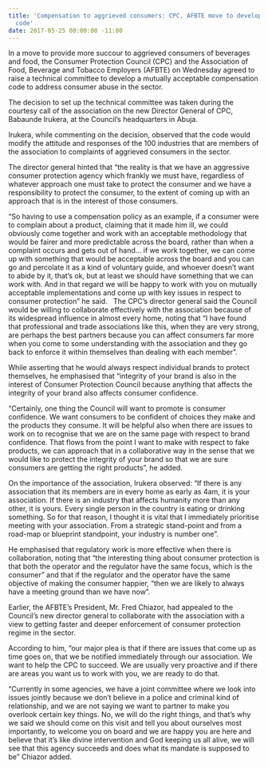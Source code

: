 ```yaml
---
title: 'Compensation to aggrieved consumers: CPC, AFBTE move to develop acceptable
  code'
date: 2017-05-25 00:00:00 -11:00
---
```


In a move to provide more succour to aggrieved consumers of beverages and food, the Consumer Protection Council (CPC) and the Association of Food, Beverage and Tobacco Employers (AFBTE) on Wednesday agreed to raise a technical committee to develop a mutually acceptable compensation code to address consumer abuse in the sector.

The decision to set up the technical committee was taken during the courtesy call of the association on the new Director General of CPC, Babaunde Irukera, at the Council’s headquarters in Abuja.

Irukera, while commenting on the decision, observed that the code would modify the attitude and responses of the 100 industries that are members of the association to complaints of aggrieved consumers in the sector.

The director general hinted that “the reality is that we have an aggressive consumer protection agency which frankly we must have, regardless of whatever approach one must take to protect the consumer and we have a responsibility to protect the consumer, to the extent of coming up with an approach that is in the interest of those consumers.

“So having to use a compensation policy as an example, if a consumer were to complain about a product, claiming that it made him ill, we could obviously come together and work with an acceptable methodology that would be fairer and more predictable across the board, rather than when a complaint occurs and gets out of hand... if we work together, we can come up with something that would be acceptable across the board and you can go and percolate it as a kind of voluntary guide, and whoever doesn’t want to abide by it, that’s ok, but at least we should have something that we can work with. And in that regard we will be happy to work with you on mutually acceptable implementations and come up with key issues in respect to consumer protection” he said.
 
The CPC’s director general said the Council would be willing to collaborate effectively with the association because of its widespread influence in almost every home, noting that “I have found that professional and trade associations like this, when they are very strong, are perhaps the best partners because you can affect consumers far more when you come to some understanding with the association and they go back to enforce it within themselves than dealing with each member”.

While asserting that he would always respect individual brands to protect themselves, he emphasised that “integrity of your brand is also in the interest of Consumer Protection Council because anything that affects the integrity of your brand also affects consumer confidence.

“Certainly, one thing the Council will want to promote is consumer confidence. We want consumers to be confident of choices they make and the products they consume. It will be helpful also when there are issues to work on to recognise that we are on the same page with respect to brand confidence. That flows from the point I want to make with respect to fake products, we can approach that in a collaborative way in the sense that we would like to protect the integrity of your brand so that we are sure consumers are getting the right products”, he added.

On the importance of the association, Irukera observed: “If there is any association that its members are in every home as early as 4am, it is your association. If there is an industry that affects humanity more than any other, it is yours. Every single person in the country is eating or drinking something. So for that reason, I thought it is vital that I immediately prioritise meeting with your association. From a strategic stand-point and from a road-map or blueprint standpoint, your industry is number one”.

He emphasised that regulatory work is more effective when there is collaboration, noting that “the interesting thing about consumer protection is that both the operator and the regulator have the same focus, which is the consumer” and that if the regulator and the operator have the same objective of making the consumer happier, “then we are likely to always have a meeting ground than we have now”.

Earlier, the AFBTE’s President, Mr. Fred Chiazor, had appealed to the Council’s new director general to collaborate with the association with a view to getting faster and deeper enforcement of consumer protection regime in the sector.

According to him, “our major plea is that if there are issues that come up as time goes on, that we be notified immediately through our association. We want to help the CPC to succeed. We are usually very proactive and if there are areas you want us to work with you, we are ready to do that.

“Currently in some agencies, we have a joint committee where we look into issues jointly because we don’t believe in a police and criminal kind of relationship, and we are not saying we want to partner to make you overlook certain key things. No, we will do the right things, and that’s why we said we should come on this visit and tell you about ourselves most importantly, to welcome you on board and we are happy you are here and believe that it’s like divine intervention and God keeping us all alive, we will see that this agency succeeds and does what its mandate is supposed to be” Chiazor added.
